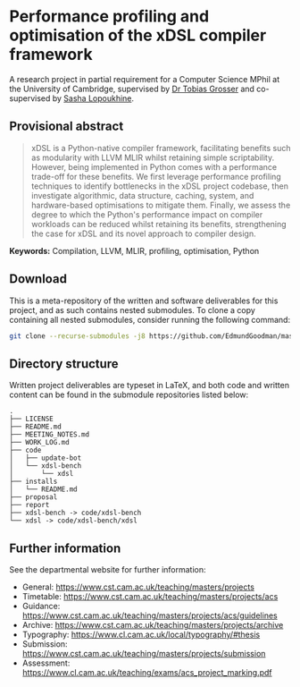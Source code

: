 # Performance profiling and optimisation of the xDSL compiler framework

A research project in partial requirement for a Computer Science MPhil at the
University of Cambridge, supervised by [Dr Tobias
Grosser](https://grosser.science/) and co-supervised by [Sasha Lopoukhine](https://www.cst.cam.ac.uk/people/al666).

## Provisional abstract

> xDSL is a Python-native compiler framework, facilitating benefits such as
> modularity with LLVM MLIR whilst retaining simple scriptability. However,
> being implemented in Python comes with a performance trade-off for these
> benefits. We first leverage performance profiling techniques to identify
> bottlenecks in the xDSL project codebase, then investigate algorithmic, data
> structure, caching, system, and hardware-based optimisations to mitigate them.
> Finally, we assess the degree to which the Python's performance impact on
> compiler workloads can be reduced whilst retaining its benefits, strengthening
> the case for xDSL and its novel approach to compiler design.

**Keywords:** Compilation, LLVM, MLIR, profiling, optimisation, Python

## Download

This is a meta-repository of the written and software deliverables for this
project, and as such contains nested submodules. To clone a copy containing all
nested submodules, consider running the following command:

```bash
git clone --recurse-submodules -j8 https://github.com/EdmundGoodman/masters-project
```

## Directory structure

Written project deliverables are typeset in LaTeX, and both code and written
content can be found in the submodule repositories listed below:

```text
.
├── LICENSE
├── README.md
├── MEETING_NOTES.md
├── WORK_LOG.md
├── code
│   ├── update-bot
│   └── xdsl-bench
│       └── xdsl
├── installs
│   └── README.md 
├── proposal
├── report
├── xdsl-bench -> code/xdsl-bench
└── xdsl -> code/xdsl-bench/xdsl
```

## Further information

See the departmental website for further information:

- General: <https://www.cst.cam.ac.uk/teaching/masters/projects>
- Timetable: <https://www.cst.cam.ac.uk/teaching/masters/projects/acs>
- Guidance: <https://www.cst.cam.ac.uk/teaching/masters/projects/acs/guidelines>
- Archive: <https://www.cst.cam.ac.uk/teaching/masters/projects/archive>
- Typography: <https://www.cl.cam.ac.uk/local/typography/#thesis>
- Submission: <https://www.cst.cam.ac.uk/teaching/masters/projects/submission>
- Assessment: <https://www.cl.cam.ac.uk/teaching/exams/acs_project_marking.pdf>
